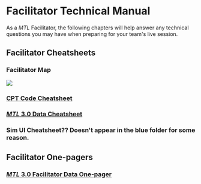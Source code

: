 # Facilitator Technical Manual

As a _MTL_ Facilitator, the following chapters will help answer any technical questions you may have when preparing for your team's live session.

## Facilitator Cheatsheets

### Facilitator Map
![](https://user-images.githubusercontent.com/59668647/118593917-63415680-b75d-11eb-94b3-27a9df5c78aa.png)

### [CPT Code Cheatsheet](https://github.com/lzim/mtl/blob/master/blue/session02/s02_resources/cptcode_cheatsheet.pdf)

### [_MTL_ 3.0 Data Cheatsheet](https://github.com/lzim/mtl/blob/master/blue/session02/s02_resources/mtl_how_3.0_data_cheatsheet.pdf)
 
### Sim UI Cheatsheet?? Doesn't appear in the blue folder for some reason.

## Facilitator One-pagers

### [_MTL_ 3.0 Facilitator Data One-pager](https://github.com/lzim/mtl/blob/master/blue/session02/s02_facilitator/mtl_how_3.0_data_facilitator_one_pager.pdf)
